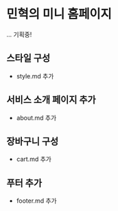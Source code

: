 # 민혁의 미니 홈페이지
... 기획중!

## 스타일 구성
- style.md 추가

## 서비스 소개 페이지 추가
- about.md 추가

## 장바구니 구성
- cart.md 추가

## 푸터 추가
- footer.md 추가